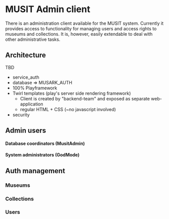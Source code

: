 # MUSIT Admin client

There is an administration client available for the MUSIT system. Currently it provides access to functionality for managing users and access rights to museums and collections. It is, however, easily extendable to deal with other administrative tasks.

## Architecture

TBD

* service_auth
* database => MUSARK_AUTH
* 100% Playframework
* Twirl templates (play's server side rendering framework)
    * Client is created by "backend-team" and exposed as separate web-application
    * regular HTML + CSS (~no javascript involved)
* security

## Admin users

#### Database coordinators (MusitAdmin)

#### System administrators (GodMode)


## Auth management

### Museums

### Collections

### Users




